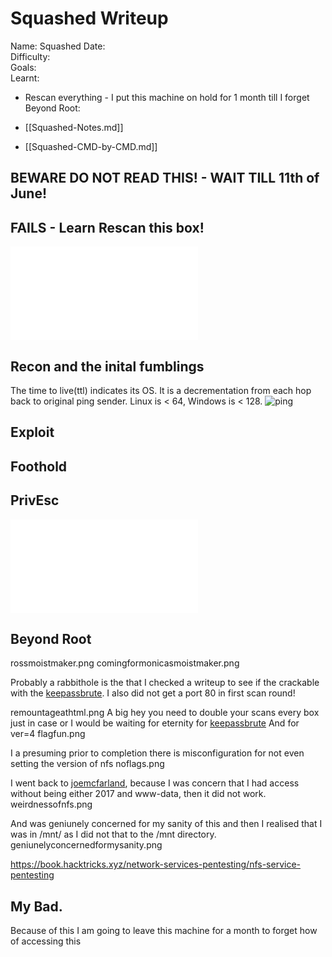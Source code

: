 # Squashed Writeup

Name: Squashed
Date:  
Difficulty:  
Goals:  
Learnt:
- Rescan everything - I put this machine on hold for 1 month till I forget 
Beyond Root:

- [[Squashed-Notes.md]]
- [[Squashed-CMD-by-CMD.md]]


## BEWARE DO NOT READ THIS! - WAIT TILL 11th of June!

## FAILS - Learn Rescan this box!


![](Squashed-map.excalidraw.md)



## Recon and the inital fumblings

The time to live(ttl) indicates its OS. It is a decrementation from each hop back to original ping sender. Linux is < 64, Windows is < 128.
![ping](Screenshots/ping.png)

## Exploit

## Foothold

## PrivEsc

![](Squashed-map.excalidraw.md)

## Beyond Root


rossmoistmaker.png
comingformonicasmoistmaker.png

Probably a rabbithole is the that I checked a  writeup to see if the crackable with the [keepassbrute](https://raw.githubusercontent.com/r3nt0n/keepass4brute/master/keepass4brute.sh). I also did not get a port 80 in first scan round! 

remountageathtml.png
A big hey you need to double your scans every box just in case or I would be waiting for eternity for  [keepassbrute](https://raw.githubusercontent.com/r3nt0n/keepass4brute/master/keepass4brute.sh)
And for ver=4
flagfun.png

I a presuming prior to completion there is misconfiguration for not even setting the version of nfs
noflags.png

I went back to [joemcfarland](https://medium.com/@joemcfarland/hack-the-box-squashed-writeup-44291fc2559a), because I was concern that I had access without being either 2017 and www-data, then it did not work.
weirdnessofnfs.png

And was geniunely concerned for my sanity of this and then I realised that I was in /mnt/ as I did not that to the /mnt directory.
geniunelyconcernedformysanity.png

https://book.hacktricks.xyz/network-services-pentesting/nfs-service-pentesting

## My Bad.

Because of this I am going to leave this machine for a month to forget how of accessing this 